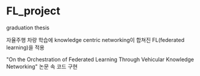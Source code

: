 # FL_project

graduation thesis

자율주행 차량 학습에 knowledge centric networking이 합쳐진 FL(federated learning)을 적용

"On the Orchestration of Federated Learning Through Vehicular Knowledge Networking" 논문 속 코드 구현  
